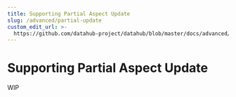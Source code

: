 ```yaml
---
title: Supporting Partial Aspect Update
slug: /advanced/partial-update
custom_edit_url: >-
  https://github.com/datahub-project/datahub/blob/master/docs/advanced/partial-update.md
---
```


# Supporting Partial Aspect Update

WIP
